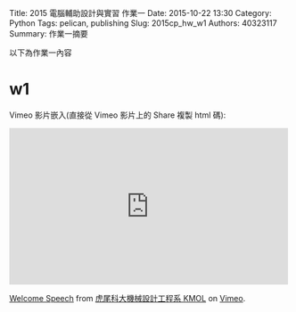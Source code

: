 Title: 2015 電腦輔助設計與實習 作業一
Date: 2015-10-22 13:30
Category: Python
Tags: pelican, publishing
Slug: 2015cp_hw_w1
Authors: 40323117
Summary: 作業一摘要

以下為作業一內容






w1
============







Vimeo 影片嵌入(直接從 Vimeo 影片上的 Share 複製 html 碼):

<iframe src="https://player.vimeo.com/video/137724068" width="500" height="281" frameborder="0" webkitallowfullscreen mozallowfullscreen allowfullscreen></iframe> <p><a href="https://vimeo.com/137724068">Welcome Speech</a> from <a href="https://vimeo.com/user24079973">虎尾科大機械設計工程系 KMOL</a> on <a href="https://vimeo.com">Vimeo</a>.</p>
